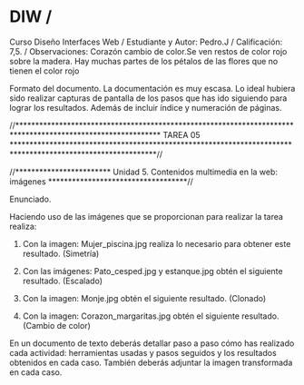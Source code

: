 # DIW / 
Curso Diseño Interfaces Web / 
Estudiante y Autor: Pedro.J / 
Calificación: 7,5. / 
Observaciones: 
Corazón cambio de color.Se ven restos de color rojo sobre la madera. Hay muchas partes de los pétalos de las flores que no tienen el color rojo

Formato del documento. La documentación es muy escasa. Lo ideal hubiera sido realizar capturas de pantalla de los pasos que has ido siguiendo para lograr los resultados. Además de incluir índice y numeración de páginas.

 
//************************************************************************************************************
                                               TAREA 05
************************************************************************************************************//

//************************ Unidad 5. Contenidos multimedia en la web: imágenes ***********************************//

Enunciado.

Haciendo uso de las imágenes que se proporcionan para realizar la tarea realiza:

1.    Con la imagen: Mujer_piscina.jpg realiza lo necesario para obtener este resultado. (Simetría)



2.    Con las imágenes: Pato_cesped.jpg y estanque.jpg obtén el siguiente resultado. (Escalado)


3.    Con la imagen: Monje.jpg obtén el siguiente resultado. (Clonado)


4.    Con la imagen: Corazon_margaritas.jpg obtén el siguiente resultado. (Cambio de color)


 

En un documento de texto deberás detallar paso a paso cómo has realizado cada actividad: herramientas usadas y pasos seguidos y los resultados obtenidos en cada caso. También deberás adjuntar la imagen transformada en cada caso. 
